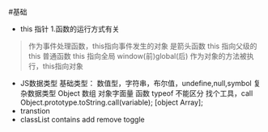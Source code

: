 #基础
- this 
指针
1.函数的运行方式有关
>作为事件处理函数，this指向事件发生的对象
>是箭头函数 this 指向父级的this
>普通函数 this 指向全局 window(前)global(后)
作为对象的方法被执行，this指向对象
- JS数据类型
基础类型：
数值型，字符串，布尔值，undefine,null,symbol
复杂数据类型
Object
数组 对象字面量 函数
typeof 不能区分
找个工具，call
Object.prototype.toString.call(variable);
[object Array];
- transtion
- classList
contains add remove toggle